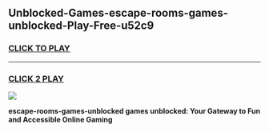 
## Unblocked-Games-escape-rooms-games-unblocked-Play-Free-u52c9
<h3>
<a href="https://premium76.site?title=escape-rooms-games-unblocked&ref=10A">CLICK TO PLAY</a></h3>
<hr>

<h3>
<a href="https://premium76.site?title=escape-rooms-games-unblocked&ref=10A">CLICK 2 PLAY</a>
  
</h3>

<a href="https://premium76.site?title=escape-rooms-games-unblocked&ref=10A"><img src="https://clearcache.store/games.png"></a>


**escape-rooms-games-unblocked games unblocked: Your Gateway to Fun and Accessible Online Gaming**
